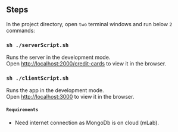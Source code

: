 ## Steps

In the project directory, open `two` terminal windows and run below `2` commands:

 ### `sh ./serverScript.sh`

Runs the server in the development mode.<br>
Open [http://localhost:2000/credit-cards](http://localhost:3000) to view it in the browser.

### `sh ./clientScript.sh`

Runs the app in the development mode.<br>
Open [http://localhost:3000](http://localhost:3000) to view it in the browser.


#### `Requirements`

- Need internet connection as MongoDb is on cloud (mLab).
